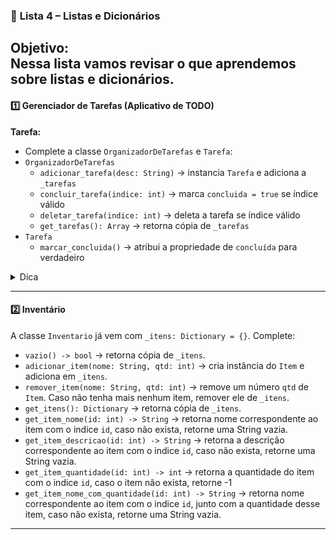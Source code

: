 ### 📘 **Lista 4 – Listas e Dicionários**

**Objetivo:**  
Nessa lista vamos revisar o que aprendemos sobre listas e dicionários.
---

#### **1️⃣ Gerenciador de Tarefas (Aplicativo de TODO)**  

**Tarefa:**  

- Complete a classe `OrganizadorDeTarefas` e `Tarefa`:
- `OrganizadorDeTarefas`
  - `adicionar_tarefa(desc: String)` → instancia `Tarefa` e adiciona a `_tarefas`
  - `concluir_tarefa(indice: int)` → marca `concluida = true` se índice válido
  - `deletar_tarefa(indice: int)` → deleta a tarefa se índice válido
  - `get_tarefas(): Array` → retorna cópia de `_tarefas`
- `Tarefa`
  - `marcar_concluida()` → atribui a propriedade de `concluída` para verdadeiro

<details><summary>Dica</summary>Use `tarefas.duplicate()` ou itere para criar uma nova `Array` antes de retornar.</details>

---

#### **2️⃣ Inventário**  
A classe `Inventario` já vem com `_itens: Dictionary = {}`. Complete:
- `vazio() -> bool` → retorna cópia de `_itens`.   
- `adicionar_item(nome: String, qtd: int)` → cria instância do `Item` e adiciona em `_itens`.
- `remover_item(nome: String, qtd: int)` → remove um número `qtd` de `Item`. Caso não tenha mais nenhum item, remover ele de `_itens`.
- `get_itens(): Dictionary` → retorna cópia de `_itens`.  
- `get_item_nome(id: int) -> String` → retorna nome correspondente ao item com o indice `id`, caso não exista, retorne uma String vazia. 
- `get_item_descricao(id: int) -> String` → retorna a descrição correspondente ao item com o indice `id`, caso não exista, retorne uma String vazia. 
- `get_item_quantidade(id: int) -> int` → retorna a quantidade do item com o indice `id`, caso o item não exista, retorne -1
- `get_item_nome_com_quantidade(id: int) -> String` → retorna nome correspondente ao item com o indice `id`, junto com a quantidade desse item, caso não exista, retorne uma String vazia. 

---
